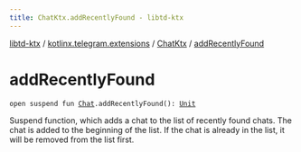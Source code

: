 ```yaml
---
title: ChatKtx.addRecentlyFound - libtd-ktx
---
```


[libtd-ktx](../../index.html) / [kotlinx.telegram.extensions](../index.html) / [ChatKtx](index.html) / [addRecentlyFound](./add-recently-found.html)

# addRecentlyFound

`open suspend fun `[`Chat`](https://tdlibx.github.io/td/docs/org/drinkless/td/libcore/telegram/TdApi.Chat.html)`.addRecentlyFound(): `[`Unit`](https://kotlinlang.org/api/latest/jvm/stdlib/kotlin/-unit/index.html)

Suspend function, which adds a chat to the list of recently found chats. The chat is added to
the beginning of the list. If the chat is already in the list, it will be removed from the list
first.

